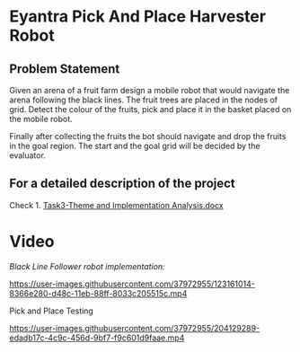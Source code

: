 # Eyantra Pick And Place Harvester Robot

## Problem Statement

Given an arena of a fruit farm design a mobile robot that would navigate the arena following the black lines. The fruit trees are placed in the nodes of grid. Detect the colour of the fruits, pick and place it in the basket placed on the mobile robot.

Finally after collecting the fruits the bot should navigate and drop the fruits in the goal region. The start and the goal grid will be decided by the evaluator.

## For a detailed description of the project 
Check  1. [Task3-Theme and Implementation Analysis.docx](https://github.com/Akashleena/Eyantra/blob/master/1.%20Task3-Theme%20and%20Implementation%20Analysis.docx) 

# Video 

_Black Line Follower robot implementation:_

https://user-images.githubusercontent.com/37972955/123161014-8366e280-d48c-11eb-88ff-8033c205515c.mp4

Pick and Place Testing

https://user-images.githubusercontent.com/37972955/204129289-edadb17c-4c9c-456d-9bf7-f9c601d9faae.mp4


